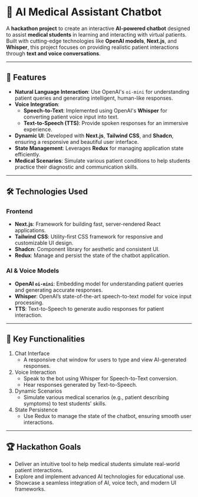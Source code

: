 # 🏥 AI Medical Assistant Chatbot

A **hackathon project** to create an interactive **AI-powered chatbot** designed to assist **medical students** in learning and interacting with virtual patients. Built with cutting-edge technologies like **OpenAI models**, **Next.js**, and **Whisper**, this project focuses on providing realistic patient interactions through **text and voice conversations**.

---

## 🚀 Features

- **Natural Language Interaction**: Use OpenAI's `oi-mini` for understanding patient queries and generating intelligent, human-like responses.
- **Voice Integration**:
    - **Speech-to-Text**: Implemented using OpenAI's **Whisper** for converting patient voice input into text.
    - **Text-to-Speech (TTS)**: Provide spoken responses for an immersive experience.
- **Dynamic UI**: Developed with **Next.js**, **Tailwind CSS**, and **Shadcn**, ensuring a responsive and beautiful user interface.
- **State Management**: Leverages **Redux** for managing application state efficiently.
- **Medical Scenarios**: Simulate various patient conditions to help students practice their diagnostic and communication skills.

---

## 🛠️ Technologies Used

### **Frontend**

- **Next.js**: Framework for building fast, server-rendered React applications.
- **Tailwind CSS**: Utility-first CSS framework for responsive and customizable UI design.
- **Shadcn**: Component library for aesthetic and consistent UI.
- **Redux**: Manage and persist the state of the chatbot application.

### **AI & Voice Models**

- **OpenAI `oi-mini`**: Embedding model for understanding patient queries and generating accurate responses.
- **Whisper**: OpenAI’s state-of-the-art speech-to-text model for voice input processing.
- **TTS**: Text-to-Speech to generate audio responses for patient interaction.

---

## 🌟 Key Functionalities

1. Chat Interface
    - A responsive chat window for users to type and view AI-generated responses.
2. Voice Interaction
    - Speak to the bot using Whisper for Speech-to-Text conversion.
    - Hear responses generated by Text-to-Speech.
3. Dynamic Scenarios
    - Simulate various medical scenarios (e.g., patient describing symptoms) to test students' skills.
4. State Persistence
    - Use Redux to manage the state of the chatbot, ensuring smooth user interactions.

---

## 🏆 Hackathon Goals

- Deliver an intuitive tool to help medical students simulate real-world patient interactions.
- Explore and implement advanced AI technologies for educational use.
- Showcase a seamless integration of AI, voice tech, and modern UI frameworks.
